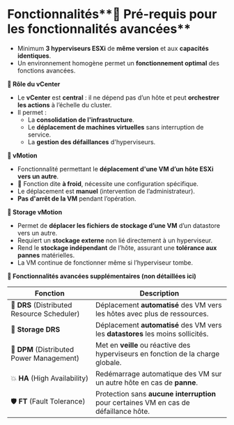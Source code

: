 # Fonctionnalités**🧱 Pré-requis pour les fonctionnalités avancées**

- Minimum **3 hyperviseurs ESXi** de **même version** et aux **capacités identiques**.
- Un environnement homogène permet un **fonctionnement optimal** des fonctions avancées.



**🧠 Rôle du vCenter**

- Le **vCenter** est **central** : il ne dépend pas d’un hôte et peut **orchestrer les actions** à l’échelle du cluster.
- Il permet :
  - La **consolidation de l'infrastructure**.
  - Le **déplacement de machines virtuelles** sans interruption de service.
  - La **gestion des défaillances** d'hyperviseurs.



**🔄 vMotion**

- Fonctionnalité permettant le **déplacement d'une VM d’un hôte ESXi vers un autre**.
- 🧊 Fonction dite **à froid**, nécessite une configuration spécifique.
- Le déplacement est **manuel** (intervention de l’administrateur).
- **Pas d'arrêt de la VM** pendant l’opération.

**💾 Storage vMotion**

- Permet de **déplacer les fichiers de stockage d’une VM** d’un datastore vers un autre.
- Requiert un **stockage externe** non lié directement à un hyperviseur.
- Rend le **stockage indépendant** de l’hôte, assurant une **tolérance aux pannes** matérielles.
- La VM continue de fonctionner même si l’hyperviseur tombe.

**🤖 Fonctionnalités avancées supplémentaires (non détaillées ici)**

| **Fonction** | **Description** |
|----|----|
| 🔁 **DRS** (Distributed Resource Scheduler) | Déplacement **automatisé** des VM vers les hôtes avec plus de ressources. |
| 💽 **Storage DRS** | Déplacement **automatisé** des VM vers les **datastores** les moins sollicités. |
| 🌙 **DPM** (Distributed Power Management) | Met en **veille** ou réactive des hyperviseurs en fonction de la charge globale. |
| 💥 **HA** (High Availability) | Redémarrage automatique des VM sur un autre hôte en cas de **panne**. |
| 🛡️ **FT** (Fault Tolerance) | Protection sans **aucune interruption** pour certaines VM en cas de défaillance hôte. |
